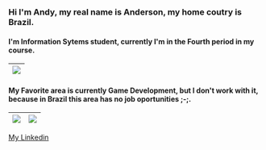 
### Hi I'm Andy, my real name is Anderson, my home coutry is Brazil.
#### I'm Information Sytems student, currently I'm in the Fourth period in my course.
![](https://media3.giphy.com/media/qgQUggAC3Pfv687qPC/giphy.gif?cid=ecf05e47vp9k8hkt47rdaxana1cu2dg9pzfobc7qcfzln14b&rid=giphy.gif&ct=g)|
|:--------:|

#### My Favorite area is currently Game Development, but I don't work with it, because in Brazil this area has no job oportunities ;-;. 

![](https://github-readme-stats.vercel.app/api?username=Andy-kun&theme=midnight-purple ) | ![](https://github-readme-stats.vercel.app/api/top-langs?username=Andy-kunn&theme=midnight-purple&layout=compact&langs_count=10&hide=shell,c%2B%2B")
-------|-------
[My Linkedin](https://www.linkedin.com/in/anderson-gon%C3%A7alves-alves-cunha-filho-2334831a1/) 